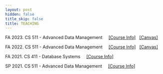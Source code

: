 ```yaml
---
layout: post
hidden: false
title_skip: false
title: TEACHING
---
```


FA 2023. CS 511 - Advanced Data Management
&nbsp; &nbsp;
[[Course Info]](https://yongjoopark.com/teaching/fall2023/cs511) &nbsp;
[[Canvas]](https://canvas.illinois.edu/courses/38231) &nbsp;

FA 2022. CS 511 - Advanced Data Management
&nbsp; &nbsp;
[[Course Info]](teaching/fall2022/cs511) &nbsp;
[[Canvas]](https://canvas.illinois.edu/courses/30559)


FA 2021. CS 411 - Database Systems
&nbsp; &nbsp;
[[Course Info]](teaching/fall2021/cs411)


SP 2021. CS 511 - Advanced Data Management 
&nbsp; &nbsp;
[[Course Info]](/teaching/sp2021/cs511)

